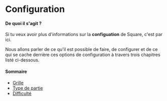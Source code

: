 # Configuration

#### De quoi il s'agit ?

Si tu veux avoir plus d'informations sur la **configuation** de Square, c'est par ici.

Nous allons parler de ce qu'il est possible de faire, de configurer et de ce qui se cache derrière ces options de configuration à travers trois chapitres listé ci-dessous.

#### Sommaire

- [Grille]({{site.baseUrl}}config/grid/)
- [Type de partie]({{site.baseUrl}}config/type/)
- [Difficulté]({{site.baseUrl}}config/level/)
